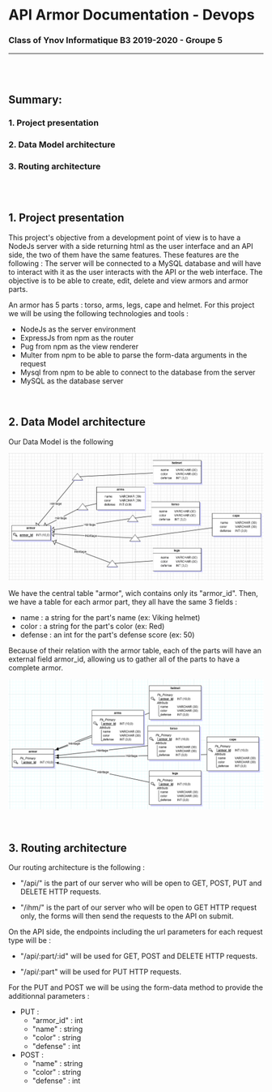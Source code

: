 API Armor Documentation - Devops
======
### Class of Ynov Informatique B3 2019-2020 - Groupe 5

-----

<br/>
<br/>

## Summary:
### 1. Project presentation
### 2. Data Model architecture
### 3. Routing architecture

<br/>
<br/>

## 1. Project presentation

This project's objective from a development point of view is to have a NodeJs server with a side returning html as the user interface and an API side, the two of them have the same features.
These features are the following :
The server will be connected to a MySQL database and will have to interact with it as the user interacts with the API or the web interface.
The objective is to be able to create, edit, delete and view armors and armor parts.

An armor has 5 parts : torso, arms, legs, cape and helmet.
For this project we will be using the following technologies and tools :
* NodeJs as the server environment
* ExpressJs from npm as the router
* Pug from npm as the view renderer
* Multer from npm to be able to parse the form-data arguments in the request
* Mysql from npm to be able to connect to the database from the server
* MySQL as the database server 

<br/>

## 2. Data Model architecture

Our Data Model is the following

![Data model schema](datamodel.png "MCD - Data model schema")

We have the central table "armor", wich contains only its "armor_id".
Then, we have a table for each armor part, they all have the same 3 fields : 
* name : 	a string for the part's name (ex: Viking helmet)
* color : 	a string for the part's color (ex: Red)
* defense : an int for the part's defense score (ex: 50)

Because of their relation with the armor table, each of the parts will have an external field armor_id, allowing us to gather all of the parts to have a complete armor.

![Data model schema](datamodel2.png "MPD - Data model schema")

<br/>

## 3. Routing architecture

Our routing architecture is the following :
* "/api/" is the part of our server who will be open to GET, POST, PUT and DELETE HTTP requests.

* "/ihm/" is the part of our server who will be open to GET HTTP request only, the forms will then send the requests to the API on submit.


On the API side, the endpoints including the url parameters for each request type will be : 
* "/api/:part/:id" will be used for GET, POST and DELETE HTTP requests.

* "/api/:part" will be used for PUT HTTP requests.

For the PUT and POST we will be using the form-data method to provide the additionnal parameters :
* PUT : 
    * "armor_id" : int
	* "name" : string
	* "color" : string
	* "defense" : int
* POST : 
	* "name" : string
	* "color" : string
	* "defense" : int